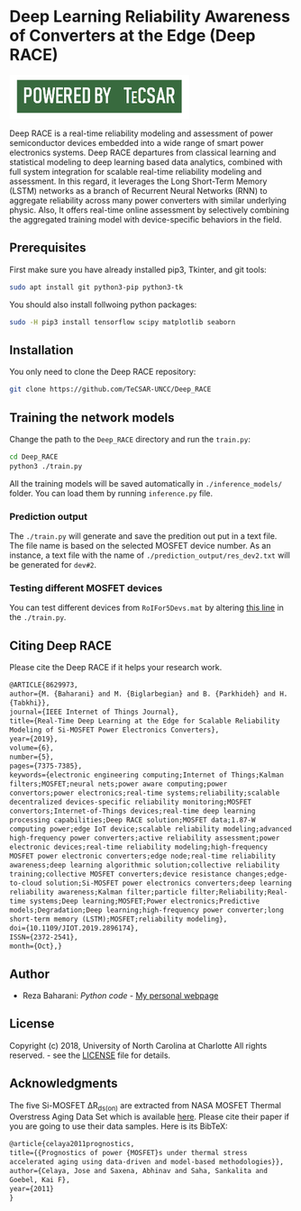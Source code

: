 # Deep Learning Reliability Awareness of Converters at the Edge (Deep RACE)
![POWERED BY TeCSAR](https://raw.githubusercontent.com/TeCSAR-UNCC/Deep_RACE/master/logo/tecsarPowerBy.png)

Deep RACE is a real-time reliability modeling and assessment of power semiconductor devices embedded into a wide range of smart power electronics systems. Deep RACE departures from classical learning and statistical modeling to deep learning based data analytics, combined with full system integration for scalable real-time reliability modeling and assessment. In this regard, it leverages the Long Short-Term Memory (LSTM) networks as a branch of Recurrent Neural Networks (RNN) to aggregate reliability across many power converters with similar underlying physic. Also, It offers real-time online assessment by selectively combining the aggregated training model with device-specific behaviors in the field.
## Prerequisites
First make sure you have already installed pip3, Tkinter, and git tools:
``` bash
sudo apt install git python3-pip python3-tk
```
You should also install follwoing python packages:
```bash
sudo -H pip3 install tensorflow scipy matplotlib seaborn
```
## Installation
You only need to clone the Deep RACE repository:
```bash
git clone https://github.com/TeCSAR-UNCC/Deep_RACE
```
## Training the network models
Change the path to the `Deep_RACE` directory and run the `train.py`:
```bash
cd Deep_RACE
python3 ./train.py
```

All the training models will be saved automatically in `./inference_models/` folder. You can load them by running `inference.py` file.

### Prediction output
The `./train.py` will generate and save the predition out put in a text file. The file name is based on the selected MOSFET device number. As an instance, a text file with the name of `./prediction_output/res_dev2.txt` will be generated for `dev#2`.

### Testing different MOSFET devices
You can test different devices from `RoIFor5Devs.mat` by altering [this line](https://github.com/TeCSAR-UNCC/Deep_RACE/blob/68688f2b89a651f0985364c74c2ae949a696338b/train.py#L69) in the `./train.py`.


## Citing Deep RACE
Please cite the Deep RACE if it helps your research work.
```
@ARTICLE{8629973,
author={M. {Baharani} and M. {Biglarbegian} and B. {Parkhideh} and H. {Tabkhi}},
journal={IEEE Internet of Things Journal},
title={Real-Time Deep Learning at the Edge for Scalable Reliability Modeling of Si-MOSFET Power Electronics Converters},
year={2019},
volume={6},
number={5},
pages={7375-7385},
keywords={electronic engineering computing;Internet of Things;Kalman filters;MOSFET;neural nets;power aware computing;power convertors;power electronics;real-time systems;reliability;scalable decentralized devices-specific reliability monitoring;MOSFET convertors;Internet-of-Things devices;real-time deep learning processing capabilities;Deep RACE solution;MOSFET data;1.87-W computing power;edge IoT device;scalable reliability modeling;advanced high-frequency power converters;active reliability assessment;power electronic devices;real-time reliability modeling;high-frequency MOSFET power electronic converters;edge node;real-time reliability awareness;deep learning algorithmic solution;collective reliability training;collective MOSFET converters;device resistance changes;edge-to-cloud solution;Si-MOSFET power electronics converters;deep learning reliability awareness;Kalman filter;particle filter;Reliability;Real-time systems;Deep learning;MOSFET;Power electronics;Predictive models;Degradation;Deep learning;high-frequency power converter;long short-term memory (LSTM);MOSFET;reliability modeling},
doi={10.1109/JIOT.2019.2896174},
ISSN={2372-2541},
month={Oct},}
```

## Author
* Reza Baharani:  *Python code* - [My personal webpage](https://rbaharani.com/)
## License
Copyright (c) 2018, University of North Carolina at Charlotte All rights reserved. - see the [LICENSE](https://raw.githubusercontent.com/TeCSAR-UNCC/Deep_RACE/master/LICENSE) file for details.
## Acknowledgments

The five Si-MOSFET ΔR<sub>ds(on)</sub> are extracted from NASA MOSFET Thermal Overstress Aging Data Set which is available [here](https://ti.arc.nasa.gov/tech/dash/groups/pcoe/prognostic-data-repository/). Please cite their paper if you are going to use their data samples. Here is its BibTeX:
```
@article{celaya2011prognostics,
title={{Prognostics of power {MOSFET}s under thermal stress accelerated aging using data-driven and model-based methodologies}},
author={Celaya, Jose and Saxena, Abhinav and Saha, Sankalita and Goebel, Kai F},
year={2011}
}
```
